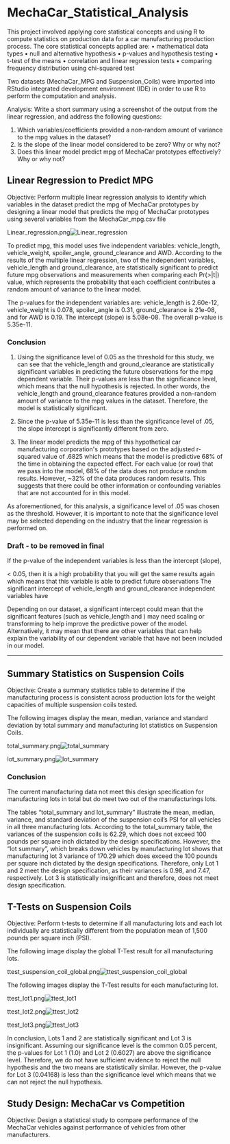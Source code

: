# MechaCar_Statistical_Analysis

This project involved applying core statistical concepts and using R to compute statistics on production data for a car manufacturing production process. The core statistical concepts applied are:
•	mathematical data types
•	null and alternative hypothesis
•	p-values and hypothesis testing
•	t-test of the means
•	correlation and linear regression tests
•	comparing frequency distribution using chi-squared test

Two datasets (MechaCar_MPG and Suspension_Coils) were imported into RStudio integrated development environment (IDE) in order to use R to perform the computation and analysis.

Analysis: Write a short summary using a screenshot of the output from the linear regression, and address the following questions:

1) Which variables/coefficients provided a non-random amount of variance to the mpg values in the dataset?
2) Is the slope of the linear model considered to be zero? Why or why not?
3) Does this linear model predict mpg of MechaCar prototypes effectively? Why or why not?

## Linear Regression to Predict MPG
Objective: Perform multiple linear regression analysis to identify which variables in the dataset predict the mpg of MechaCar prototypes by designing a linear model that predicts the mpg of MechaCar prototypes using several variables from the MechaCar_mpg.csv file

Linear_regression.png![Linear_regression](https://user-images.githubusercontent.com/80140082/123522314-617a8500-d671-11eb-953f-ea362653464f.png)

To predict mpg, this model uses five independent variables: vehicle_length, vehicle_weight, spoiler_angle, ground_clearance and AWD. According to the results of the multiple linear regression, two of the independent variables, vehicle_length and ground_clearance, are statistically significant to predict future mpg observations and measurements when comparing each Pr(>|t|) value, which represents the probability that each coefficient contributes a random amount of variance to the linear model. 

The p-values for the independent variables are: vehicle_length is 2.60e-12, vehicle_weight is 0.078, spoiler_angle is 0.31, ground_clearance is 21e-08, and for AWD is 0.19. The intercept (slope) is 5.08e-08. The overall p-value is 5.35e-11.

### Conclusion
1) Using the significance level of 0.05 as the threshold for this study, we can see that the vehicle_length and ground_clearance are statistically significant variables in predicting the future observations for the mpg dependent variable. Their p-values are less than the significance level, which means that the null hypothesis is rejected. In other words, the vehicle_length and ground_clearance features provided a non-random amount of variance to the mpg values in the dataset. Therefore, the model is statistically significant. 

2) Since the p-value of 5.35e-11 is less than the significance level of .05, the slope intercept is significantly different from zero.

3) The linear model predicts the mpg of this hypothetical car manufacturing corporation's prototypes based on the adjusted r-squared value of .6825 which means that the model is predictive 68% of the time in obtaining the expected effect. For each value (or row) that we pass into the model, 68% of the data does not produce random results. However, ~32% of the data produces random results. This suggests that there could be other information or confounding variables that are not accounted for in this model.


As aforementioned, for this analysis, a significance level of .05 was chosen as the threshold. However, it is important to note that the significance level may be selected depending on the industry that the linear regression is performed on. 


### Draft - to be removed in final
If the p-value of the independent variables is less than the intercept (slope), 

< 0.05, then it is a high probability that you will get the same results again which means that this variable is able to predict future observations
The significant intercept of vehicle_length and ground_clearance independent variables have 

Depending on our dataset, a significant intercept could mean that the significant features (such as vehicle_length and ) may need scaling or transforming to help improve the predictive power of the model. Alternatively, it may mean that there are other variables that can help explain the variability of our dependent variable that have not been included in our model.

------------------
## Summary Statistics on Suspension Coils
Objective: Create a summary statistics table to determine if the manufacturing process is consistent across production lots for the weight capacities of multiple suspension coils tested.

The following images display the mean, median, variance and standard deviation by total summary and manufacturing lot statistics on Suspension Coils.

total_summary.png![total_summary](https://user-images.githubusercontent.com/80140082/123518973-587fb880-d65d-11eb-99d0-84a212f4e924.png)

lot_summary.png![lot_summary](https://user-images.githubusercontent.com/80140082/123519001-849b3980-d65d-11eb-808f-0dcc5af06da7.png)

### Conclusion
The current manufacturing data not meet this design specification for manufacturing lots in total but do meet two out of the manufacturings lots. 

The tables “total_summary and lot_summary” illustrate the mean, median, variance, and standard deviation of the suspension coil’s PSI for all vehicles in all three manufacturing lots. According to the total_summary table, the variances of the suspension coils is 62.29, which does not exceed 100 pounds per square inch dictated by the design specifications. However, the “lot summary”, which breaks down vehicles by manufacturing lot shows that manufacturing lot 3 variance of 170.29 which does exceed the 100 pounds per square inch dictated by the design specifications. Therefore, only Lot 1 and 2 meet the design specification, as their variances is 0.98, and 7.47, respectively. Lot 3 is statistically insignificant and therefore, does not meet design specification.


## T-Tests on Suspension Coils
Objective: Perform t-tests to determine if all manufacturing lots and each lot individually are statistically different from the population mean of 1,500 pounds per square inch (PSI).

The following image display the global T-Test result for all manufacturing lots.

ttest_suspension_coil_global.png![ttest_suspension_coil_global](https://user-images.githubusercontent.com/80140082/123524585-4400e780-d680-11eb-9362-03744ecf16c2.png)


The following images display the T-Test results for each manufacturing lot.

ttest_lot1.png![ttest_lot1](https://user-images.githubusercontent.com/80140082/123524786-68a98f00-d681-11eb-9ec0-72c70d57eda5.png)

ttest_lot2.png![ttest_lot2](https://user-images.githubusercontent.com/80140082/123524828-a3132c00-d681-11eb-8505-d0f6ff271f56.png)

ttest_lot3.png![ttest_lot3](https://user-images.githubusercontent.com/80140082/123524870-ecfc1200-d681-11eb-8f11-4bd31ab3e7f3.png)


In conclusion, Lots 1 and 2 are statistically significant and Lot 3 is insignificant. Assuming our significance level is the common 0.05 percent, the p-values for Lot 1 (1.0) and Lot 2 (0.6027) are above the significance level. Therefore, we do not have sufficient evidence to reject the null hypothesis and the two means are statistically similar. However, the p-value for Lot 3 (0.04168) is less than the significance level which means that we can not reject the null hypothesis.



## Study Design: MechaCar vs Competition
Objective: Design a statistical study to compare performance of the MechaCar vehicles against performance of vehicles from other manufacturers.
